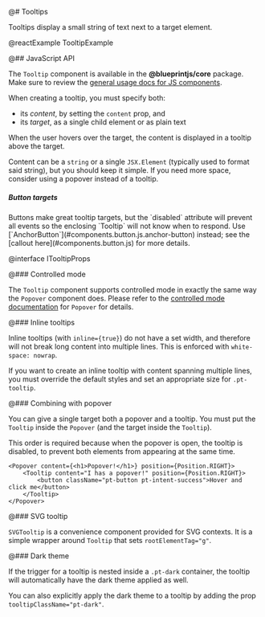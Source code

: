 @# Tooltips

Tooltips display a small string of text next to a target element.

@reactExample TooltipExample

@## JavaScript API

The `Tooltip` component is available in the __@blueprintjs/core__ package.
Make sure to review the [general usage docs for JS components](#components.usage).

When creating a tooltip, you must specify both:
- its _content_, by setting the `content` prop, and
- its _target_, as a single child element or as plain text

When the user hovers over the target, the content is displayed in a tooltip above the target.

Content can be a `string` or a single `JSX.Element` (typically used to format said string),
but you should keep it simple. If you need more space, consider using a popover instead of a tooltip.

<div class="pt-callout pt-intent-warning pt-icon-warning-sign">
    <h5>Button targets</h5>
    Buttons make great tooltip targets, but the `disabled` attribute will prevent all events so the enclosing `Tooltip`
    will not know when to respond. Use [`AnchorButton`](#components.button.js.anchor-button) instead;
    see the [callout here](#components.button.js) for more details.
</div>

@interface ITooltipProps

@### Controlled mode

The `Tooltip` component supports controlled mode in exactly the same way the `Popover` component
does. Please refer to the [controlled mode documentation](#components.popover.js.controlled) for
`Popover` for details.

@### Inline tooltips

Inline tooltips (with `inline={true}`) do not have a set width, and therefore will not break long
content into multiple lines. This is enforced with `white-space: nowrap`.

If you want to create an inline tooltip with content spanning multiple lines, you must override the
default styles and set an appropriate size for `.pt-tooltip`.

@### Combining with popover

You can give a single target both a popover and a tooltip. You must put the `Tooltip` inside the
`Popover` (and the target inside the `Tooltip`).

This order is required because when the popover is open, the tooltip is disabled, to prevent both
elements from appearing at the same time.

```tsx
<Popover content={<h1>Popover!</h1>} position={Position.RIGHT}>
    <Tooltip content="I has a popover!" position={Position.RIGHT}>
        <button className="pt-button pt-intent-success">Hover and click me</button>
    </Tooltip>
</Popover>
```

@### SVG tooltip

`SVGTooltip` is a convenience component provided for SVG contexts. It is a simple wrapper around
`Tooltip` that sets `rootElementTag="g"`.

@### Dark theme

If the trigger for a tooltip is nested inside a `.pt-dark` container, the tooltip will
automatically have the dark theme applied as well.

You can also explicitly apply the dark theme to a tooltip by adding the prop
`tooltipClassName="pt-dark"`.
